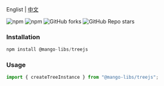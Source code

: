 Englist | <a href="https://github.com/chutao-zhang/mango-libs-treejs/blob/master/README-zh_CN.md" target="_blank">中文</a>

<p>
<img alt="npm" src="https://img.shields.io/npm/v/@mango-libs/treejs?logo=npm&color=%234ac41c">
<img alt="npm" src="https://img.shields.io/npm/dm/@mango-libs/treejs?logo=npm&color=%234ac41c">
<img alt="GitHub forks" src="https://img.shields.io/github/forks/chutao-zhang/mango-libs-treejs">
<img alt="GitHub Repo stars" src="https://img.shields.io/github/stars/chutao-zhang/mango-libs-treejs">
</p>

### Installation

```js
npm install @mango-libs/treejs
```

### Usage

```js
import { createTreeInstance } from "@mango-libs/treejs";
```
